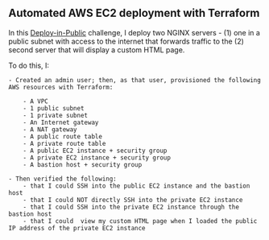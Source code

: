 ## Automated AWS EC2 deployment with Terraform

In this [Deploy-in-Public](https://callie-stoscup-s-school.teachable.com/p/deploy-in-public-challenge) challenge, I deploy two NGINX servers - (1) one in a public subnet with access to the internet that forwards traffic to the (2) second server that will display a custom HTML page.

To do this, I:

    - Created an admin user; then, as that user, provisioned the following AWS resources with Terraform:

        - A VPC
        - 1 public subnet
        - 1 private subnet
        - An Internet gateway
        - A NAT gateway
        - A public route table
        - A private route table
        - A public EC2 instance + security group
        - A private EC2 instance + security group
        - A bastion host + security group

    - Then verified the following:
        - that I could SSH into the public EC2 instance and the bastion host
        - that I could NOT directly SSH into the private EC2 instance
        - that I could SSH into the private EC2 instance through the bastion host
        - that I could  view my custom HTML page when I loaded the public IP address of the private EC2 instance
